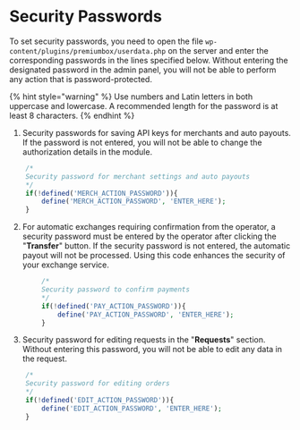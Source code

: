 # Security Passwords

To set security passwords, you need to open the file `wp-content/plugins/premiumbox/userdata.php` on the server and enter the corresponding passwords in the lines specified below. Without entering the designated password in the admin panel, you will not be able to perform any action that is password-protected.

{% hint style="warning" %}
Use numbers and Latin letters in both uppercase and lowercase. A recommended length for the password is at least 8 characters.
{% endhint %}

1. Security passwords for saving API keys for merchants and auto payouts. If the password is not entered, you will not be able to change the authorization details in the module.

```php
	/* 
	Security password for merchant settings and auto payouts
	*/
	if(!defined('MERCH_ACTION_PASSWORD')){
	    define('MERCH_ACTION_PASSWORD', 'ENTER_HERE');
	}
```

2. For automatic exchanges requiring confirmation from the operator, a security password must be entered by the operator after clicking the "**Transfer**" button. If the security password is not entered, the automatic payout will not be processed. Using this code enhances the security of your exchange service.

```php
        /* 
        Security password to confirm payments
        */
        if(!defined('PAY_ACTION_PASSWORD')){
            define('PAY_ACTION_PASSWORD', 'ENTER_HERE');
        }	
```

3. Security password for editing requests in the "**Requests**" section. Without entering this password, you will not be able to edit any data in the request.

```php
	/* 
	Security password for editing orders
	*/
	if(!defined('EDIT_ACTION_PASSWORD')){
	    define('EDIT_ACTION_PASSWORD', 'ENTER_HERE');
	}
```